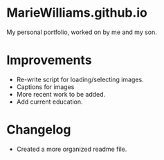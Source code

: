 # MarieWilliams.github.io
My personal portfolio, worked on by me and my son. 
# Improvements
 - Re-write script for loading/selecting images.
 - Captions for images
 - More recent work to be added.
 - Add current education.
# Changelog
 - Created a more organized readme file.
